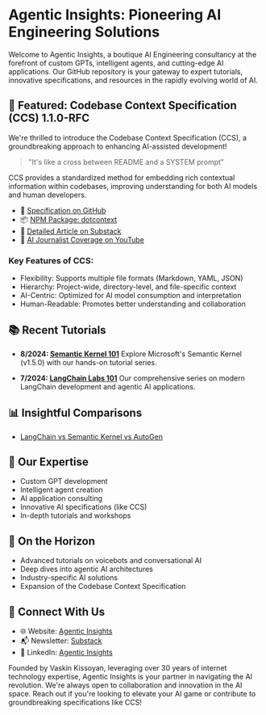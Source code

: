 # Agentic Insights: Pioneering AI Engineering Solutions

Welcome to Agentic Insights, a boutique AI Engineering consultancy at the forefront of custom GPTs, intelligent agents, and cutting-edge AI applications. Our GitHub repository is your gateway to expert tutorials, innovative specifications, and resources in the rapidly evolving world of AI.

## 🚀 Featured: Codebase Context Specification (CCS) 1.1.0-RFC

We're thrilled to introduce the Codebase Context Specification (CCS), a groundbreaking approach to enhancing AI-assisted development!

> "It's like a cross between README and a SYSTEM prompt"

CCS provides a standardized method for embedding rich contextual information within codebases, improving understanding for both AI models and human developers.

- 📜 [Specification on GitHub](https://github.com/Agentic-Insights/codebase-context-spec)
- 📦 [NPM Package: dotcontext](https://www.npmjs.com/package/dotcontext)
- 📰 [Detailed Article on Substack](https://agenticinsights.substack.com/p/codebase-context-specification-rfc)
- 🎥 [AI Journalist Coverage on YouTube](https://www.youtube.com/watch?v=rcMwYL2Wa8g)

### Key Features of CCS:
- Flexibility: Supports multiple file formats (Markdown, YAML, JSON)
- Hierarchy: Project-wide, directory-level, and file-specific context
- AI-Centric: Optimized for AI model consumption and interpretation
- Human-Readable: Promotes better understanding and collaboration

## 📚 Recent Tutorials

- **8/2024: [Semantic Kernel 101](https://github.com/Agentic-Insights/sk-python-labs)**
  Explore Microsoft's Semantic Kernel (v1.5.0) with our hands-on tutorial series.

- **7/2024: [LangChain Labs 101](https://github.com/Agentic-Insights/langchain-labs)**
  Our comprehensive series on modern LangChain development and agentic AI applications.

## 📊 Insightful Comparisons

- [LangChain vs Semantic Kernel vs AutoGen](https://medium.com/data-science-at-microsoft/harnessing-the-power-of-large-language-models-a-comparative-overview-of-langchain-semantic-c21f5c19f93e)

## 🌟 Our Expertise

- Custom GPT development
- Intelligent agent creation
- AI application consulting
- Innovative AI specifications (like CCS)
- In-depth tutorials and workshops

## 🔮 On the Horizon

- Advanced tutorials on voicebots and conversational AI
- Deep dives into agentic AI architectures
- Industry-specific AI solutions
- Expansion of the Codebase Context Specification

## 🤝 Connect With Us

- 🌐 Website: [Agentic Insights](https://agenticinsights.com)
- 📬 Newsletter: [Substack](https://agenticinsights.substack.com)
- 💼 LinkedIn: [Agentic Insights](https://www.linkedin.com/company/agentic-insights)

Founded by Vaskin Kissoyan, leveraging over 30 years of internet technology expertise, Agentic Insights is your partner in navigating the AI revolution. We're always open to collaboration and innovation in the AI space. Reach out if you're looking to elevate your AI game or contribute to groundbreaking specifications like CCS!
